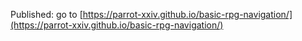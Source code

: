 Published: go to [https://parrot-xxiv.github.io/basic-rpg-navigation/](https://parrot-xxiv.github.io/basic-rpg-navigation/)
